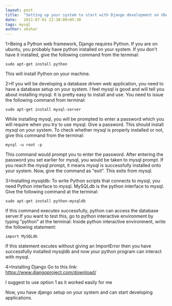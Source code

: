 ```yaml
---
layout: post
title:  "Setting up your system to start with Django development on Ubuntu:"
date:   2011-07-01 22:30:00+05:30
tags: mysql
author: akshar
---
```

1>Being a Python web framework, Django requires Python. If you are on ubuntu, you probably have python installed on your system.
If you don't have it installed, give the following command from the terminal:

	sudo apt-get install python

This will install Python on your machine.

2>If you will be developing a database driven web application, you need to have a database setup on your system. I feel mysql is good and will tell you about installing mysql. It is pretty easy to install and use. You need to issue the following command from terminal:

	sudo apt-get install mysql-server

While installing mysql, you will be prompted to enter a password which you will require when you try to use mysql. Give a password.
This should install mysql on your system. 
To check whether mysql is properly installed or not, give this command from the terminal:

	mysql -u root -p

This command would prompt you to enter the password. After entering the password you set earlier for mysql, you would be taken to mysql prompt.
If you reach the mysql prompt, it means mysql is successfully installed onto your system.
Now, give the command as "exit". This exits from mysql.

3>Installing mysqldb:
To write Python scripts that connects to mysql, you need Python interface to mysql. MySQLdb is the python interface to mysql.
Give the following command at the terminal:

	sudo apt-get install python-mysqldb

If this command executes successfully, python can access the database server.If you want to test this, go to python interactive environment by typing "python" at the terminal:
Inside python interactive environment, write the following statement:

	import MySQLdb

If this statement excutes without giving an ImportError then you have successfully installed mysqldb and now your python program can interact with mysql.

4>Installing Django
Go to this link:
	https://www.djangoproject.com/download/

I suggest to use option 1 as it worked easily for me

Now, you have django setup on your system and can start developing applications.

